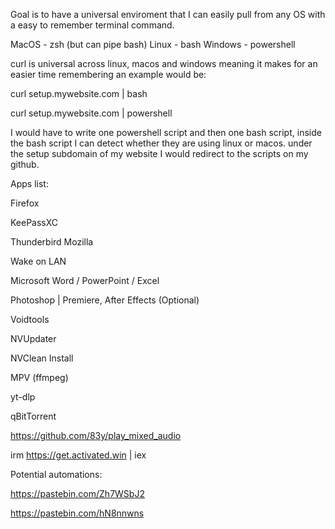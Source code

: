 Goal is to have a universal enviroment that I can easily pull from any OS with a easy to remember terminal command.

MacOS - zsh (but can pipe bash)
Linux - bash
Windows - powershell

curl is universal across linux, macos and windows meaning it makes for an easier time remembering
an example would be:


curl setup.mywebsite.com | bash

curl setup.mywebsite.com | powershell


I would have to write one powershell script and then one bash script, inside the bash script I can detect whether they are using linux or macos.
under the setup subdomain of my website I would redirect to the scripts on my github.

Apps list:

Firefox

KeePassXC

Thunderbird Mozilla

Wake on LAN

Microsoft Word / PowerPoint / Excel

Photoshop | Premiere, After Effects (Optional)

Voidtools

NVUpdater

NVClean Install

MPV (ffmpeg)

yt-dlp

qBitTorrent

https://github.com/83y/play_mixed_audio

irm https://get.activated.win | iex

Potential automations:

https://pastebin.com/Zh7WSbJ2

https://pastebin.com/hN8nnwns
